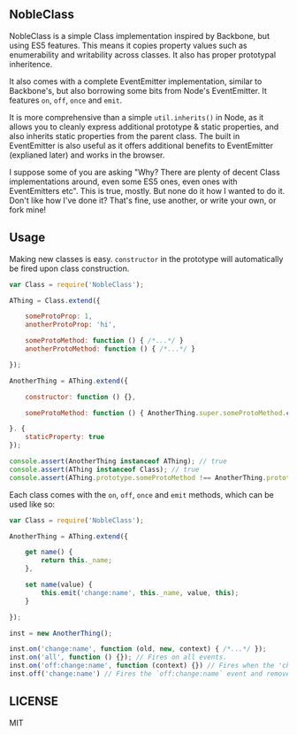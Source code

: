 NobleClass
----------

NobleClass is a simple Class implementation inspired by Backbone, but using ES5
features. This means it copies property values such as enumerability and
writability across classes. It also has proper prototypal inheritence.

It also comes with a complete EventEmitter implementation, similar to
Backbone's, but also borrowing some bits from Node's EventEmitter. It features
`on`, `off`, `once` and `emit`.

It is more comprehensive than a simple `util.inherits()` in Node, as it allows
you to cleanly express additional prototype & static properties, and also
inherits static properties from the parent class. The built in EventEmitter is
also useful as it offers additional benefits to EventEmitter (explianed later)
and works in the browser.

I suppose some of you are asking "Why? There are plenty of decent Class
implementations around, even some ES5 ones, even ones with EventEmitters etc".
This is true, mostly. But none do it how I wanted to do it. Don't like how I've
done it? That's fine, use another, or write your own, or fork mine!

Usage
-----

Making new classes is easy. `constructor` in the prototype will automatically
be fired upon class construction.

```javascript
var Class = require('NobleClass');

AThing = Class.extend({

    someProtoProp: 1,
    anotherProtoProp: 'hi',

    someProtoMethod: function () { /*...*/ }
    anotherProtoMethod: function () { /*...*/ }

});

AnotherThing = AThing.extend({

    constructor: function () {},

    someProtoMethod: function () { AnotherThing.super.someProtoMethod.call(this); /*...*/ }

}. {
    staticProperty: true
});

console.assert(AnotherThing instanceof AThing); // true
console.assert(AThing instanceof Class); // true
console.assert(AThing.prototype.someProtoMethod !== AnotherThing.prototype.someProtoMethod); // true
```

Each class comes with the `on`, `off`, `once` and `emit` methods, which can be
used like so:

```javascript
var Class = require('NobleClass');

AnotherThing = AThing.extend({

    get name() {
        return this._name;
    },

    set name(value) {
        this.emit('change:name', this._name, value, this);
    }

});

inst = new AnotherThing();

inst.on('change:name', function (old, new, context) { /*...*/ });
inst.on('all', function () {}); // Fires on all events.
inst.on('off:change:name', function (context) {}) // Fires when the 'change:name' event is `off'ed`
inst.off('change:name') // Fires the `off:change:name` event and removes all `change:name` events
```

LICENSE
-------

MIT